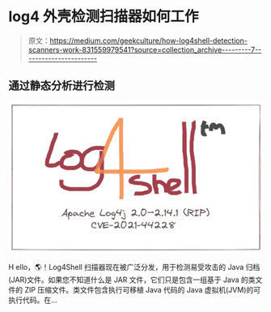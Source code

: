 # log4 外壳检测扫描器如何工作

> 原文：<https://medium.com/geekculture/how-log4shell-detection-scanners-work-831559979541?source=collection_archive---------7----------------------->

## 通过静态分析进行检测

![](img/da1196274f033920e97734d2eab4e103.png)

H ello，🌎！Log4Shell 扫描器现在被广泛分发，用于检测易受攻击的 Java 归档(JAR)文件。如果您不知道什么是 JAR 文件，它们只是包含一组基于 Java 的类文件的 ZIP 压缩文件。类文件包含执行可移植 Java 代码的 Java 虚拟机(JVM)的可执行代码。在…